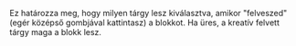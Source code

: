 Ez határozza meg, hogy milyen tárgy lesz kiválasztva, amikor "felveszed" (egér középső gombjával kattintasz) a blokkot. Ha üres, a kreatív felvett tárgy maga a blokk lesz.